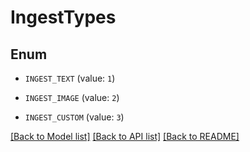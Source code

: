 # IngestTypes

## Enum


* `INGEST_TEXT` (value: `1`)

* `INGEST_IMAGE` (value: `2`)

* `INGEST_CUSTOM` (value: `3`)


[[Back to Model list]](../README.md#documentation-for-models) [[Back to API list]](../README.md#documentation-for-api-endpoints) [[Back to README]](../README.md)


